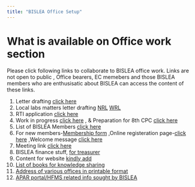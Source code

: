 ```yaml
---
title: "BISLEA Office Setup"
---
```


What is available on Office work section
======

Please click following links to collaborate to BISLEA office work. Links are not open to public , Office bearers, EC memebers and those BISLEA members who are enthusisatic about BISLEA can access the content of these links. 
1. Letter drafting [click here](https://docs.google.com/document/d/1KwhZ1eueSxfeZq-fk9XW4xNr8DehZYAkOFYB77h1_-k/edit?usp=sharing)
2. Local labs matters letter drafting [NRL](https://docs.google.com/document/d/113dosl21lLmuMsXqYAPHr4OXG3yBojzph8yYk3HU1Cg/edit) [WRL](https://docs.google.com/document/d/1lJchtAVI7GT1MC8uB7GCb04-lDTZEZ5x_JYkHD4fO6c/edit)
3. RTI application [click here](https://docs.google.com/document/d/1j7eF31LXPUR4LGRz5NqYHWBaNjV2qzo2b8KUtOliU6U/edit)
4. Work in progress [click here](https://docs.google.com/spreadsheets/d/1RGDa8r_RovbSdfYECCV-8K_HJPUaw8yWOwiWBmezaqc/edit#gid=0) , & Preparation for 8th CPC [click here](https://docs.google.com/spreadsheets/d/1dYxbl0OyuYDcvJYjfmeQakg6efz9xNMipki_1q_2LXA/edit#gid=0)
5. List of BISLEA Members [click here](https://docs.google.com/spreadsheets/d/1u9mW_RQ84gKwLuqPN12bN7UyLajp7Gwt9kWy54ybERw/edit#gid=0)
6. For new members-[Membership form](https://bislea.github.io/files/Membership-form.pdf) ,Online registeration page-[click here](https://docs.google.com/forms/d/e/1FAIpQLSc6yCjwtZHgoOYeKsLWQIDQdsrGzw0dHzhgiTGV30D-IPCl1w/viewform) ,Welcome message [click here](https://docs.google.com/document/d/1SXafVkXhdsbUqSDmUaeUutE2NO0pKekesQY2NP0fc9o/edit)
7. Meeting link [click here](https://meet.google.com/rrd-wzzs-chj)
8. BISLEA finance stuff, [for treasurer](https://drive.google.com/drive/folders/1Ast1I0PfdSFTVDkXjvxU-f5pMOX9wTZX)
9. Content for website [kindly add](https://docs.google.com/document/d/13iAfOgis4w0W_XjJfwM7FIzv0PGiZoDokq6tidSwIm8/edit)
10. [List of books for knowledge sharing](https://docs.google.com/spreadsheets/d/1tPMdQtoHjdw9kbtnXVdxvRLjqhDh5BRi8wFU3eO57to/edit#gid=0)
11. [Address of various offices in printable format](https://docs.google.com/spreadsheets/d/1VhP2qGA_uFc1LFY5CdRxBb9vANqAnzSi/edit#gid=1844763315)
12. [APAR portal/HFMS related info sought by BISLEA](https://docs.google.com/forms/d/1G21wHyqsos71sK8gX4VFuF6f-WpzjVTlDGveYBuxfQA/edit)

